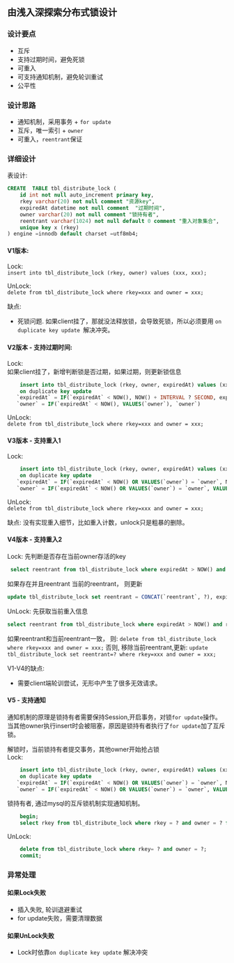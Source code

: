 ## 由浅入深探索分布式锁设计

### 设计要点
- 互斥
- 支持过期时间，避免死锁
- 可重入
- 可支持通知机制，避免轮训重试
- 公平性


### 设计思路
- 通知机制，采用事务 + `for update`
- 互斥，唯一索引 + `owner`
- 可重入，`reentrant`保证


### 详细设计
表设计:
```sql
CREATE  TABLE tbl_distribute_lock (
    id int not null auto_increment primary key,
    rkey varchar(20) not null comment "资源key",
    expiredAt datetime not null comment  "过期时间",
    owner varchar(20) not null comment "锁持有者",
    reentrant varchar(1024) not null default 0 comment "重入对象集合",
    unique key x (rkey)
) engine =innodb default charset =utf8mb4;
```

#### V1版本:
Lock:   
```insert into tbl_distribute_lock (rkey, owner) values (xxx, xxx);```

UnLock:  
```delete from tbl_distribute_lock where rkey=xxx and owner = xxx;```

缺点:
- 死锁问题. 如果client挂了，那就没法释放锁，会导致死锁，所以必须要用 `on duplicate key update `解决冲突。


#### V2版本 - 支持过期时间:
Lock:   
如果client挂了，新增判断锁是否过期，如果过期，则更新锁信息
```sql
    insert into tbl_distribute_lock (rkey, owner, expiredAt) values (xxx, xxx,xxx)
    on duplicate key update 
   `expiredAt` = IF(`expiredAt` < NOW(), NOW() + INTERVAL ? SECOND, expiredAt),  
   `owner` = IF(`expiredAt` < NOW(), VALUES(`owner`), `owner`)
```
UnLock:  
```delete from tbl_distribute_lock where rkey=xxx and owner = xxx;```

#### V3版本 - 支持重入1
Lock:  
```sql
    insert into tbl_distribute_lock (rkey, owner, expiredAt) values (xxx, xxx,xxx)
    on duplicate key update 
   `expiredAt` = IF(`expiredAt` < NOW() OR VALUES(`owner`) = `owner`, NOW() + INTERVAL ? SECOND, expiredAt),  
   `owner` = IF(`expiredAt` < NOW() OR VALUES(`owner`) = `owner`, VALUES(`owner`), `owner`)
```
UnLock:  
```delete from tbl_distribute_lock where rkey=xxx and owner = xxx;```

缺点:
没有实现重入细节，比如重入计数，unlock只是粗暴的删除。

#### V4版本  - 支持重入2
Lock:
先判断是否存在当前owner存活的key
```sql
 select reentrant from tbl_distribute_lock where expiredAt > NOW() and rkey=? and ownner = ?
```
如果存在并且reentrant 当前的reentrant，
则更新
```sql
update tbl_distribute_lock set reentrant = CONCAT(`reentrant`, ?), expiredAt = NOW() + INTERVAL ? SECOND where rkey=? and ownner = ?
```

UnLock:
先获取当前重入信息
```sql
select reentrant from tbl_distribute_lock where expiredAt > NOW() and rkey=? and ownner = ?
```
如果reentrant和当前reentrant一致， 则:
```delete from tbl_distribute_lock where rkey=xxx and owner = xxx;```
否则, 移除当前reentrant,更新:
```update tbl_distribute_lock set reentrant=? where rkey=xxx and owner = xxx;```

V1-V4的缺点:
- 需要client端轮训尝试，无形中产生了很多无效请求。

#### V5 - 支持通知
通知机制的原理是锁持有者需要保持Session,开启事务，对锁`for update`操作。
当其他owner执行insert时会被阻塞，原因是锁持有者执行了`for update`加了互斥锁。

解锁时，当前锁持有者提交事务，其他owner开始抢占锁  
Lock:
```sql
    insert into tbl_distribute_lock (rkey, owner, expiredAt) values (xxx, xxx,xxx)
    on duplicate key update 
   `expiredAt` = IF(`expiredAt` < NOW() OR VALUES(`owner`) = `owner`, NOW() + INTERVAL ? SECOND, expiredAt),  
   `owner` = IF(`expiredAt` < NOW() OR VALUES(`owner`) = `owner`, VALUES(`owner`), `owner`)
```
锁持有者, 通过mysql的互斥锁机制实现通知机制。
```sql
    begin;
    select rkey from tbl_distribute_lock where rkey = ? and owner = ? for update
```

UnLock: 
```sql
    delete from tbl_distribute_lock where rkey= ? and owner = ?;
    commit;
```


### 异常处理
#### 如果Lock失败
- 插入失败, 轮训退避重试
- for update失败，需要清理数据

#### 如果UnLock失败
- Lock时依靠`on duplicate key update` 解决冲突
